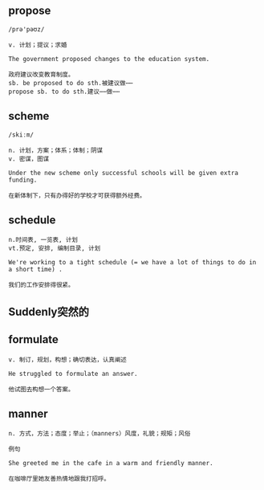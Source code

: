 ## propose
```
/prə'pəʊz/

v. 计划；提议；求婚

The government proposed changes to the education system.

政府建议改变教育制度。
sb. be proposed to do sth.被建议做⋯⋯
propose sb. to do sth.建议⋯⋯做⋯⋯
```

## scheme
```
/skiːm/

n. 计划，方案；体系；体制；阴谋
v. 密谋，图谋

Under the new scheme only successful schools will be given extra funding.

在新体制下，只有办得好的学校才可获得额外经费。
```

## schedule
```
n.时间表, 一览表, 计划 
vt.预定, 安排, 编制目录, 计划

We're working to a tight schedule (= we have a lot of things to do in a short time) .

我们的工作安排得很紧。
```
## Suddenly突然的

## formulate
```
v. 制订，规划，构想；确切表达，认真阐述

He struggled to formulate an answer.

他试图去构想一个答案。
```
## manner
```
n. 方式，方法；态度；举止；（manners）风度，礼貌；规矩；风俗

例句

She greeted me in the cafe in a warm and friendly manner.

在咖啡厅里她友善热情地跟我打招呼。
```